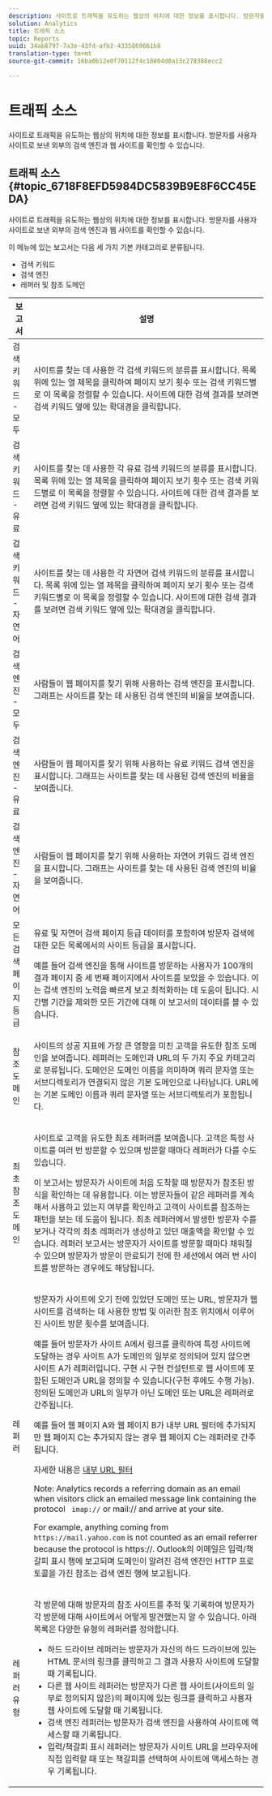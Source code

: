 ```yaml
---
description: 사이트로 트래픽을 유도하는 웹상의 위치에 대한 정보를 표시합니다. 방문자를 사용자 사이트로 보낸 외부의 검색 엔진과 웹 사이트를 확인할 수 있습니다.
solution: Analytics
title: 트래픽 소스
topic: Reports
uuid: 34ab8797-7a3e-43fd-afb2-4335869661b8
translation-type: tm+mt
source-git-commit: 16ba0b12e0f70112f4c10804d0a13c278388ecc2

---
```



# 트래픽 소스

사이트로 트래픽을 유도하는 웹상의 위치에 대한 정보를 표시합니다. 방문자를 사용자 사이트로 보낸 외부의 검색 엔진과 웹 사이트를 확인할 수 있습니다.

## 트래픽 소스 {#topic_6718F8EFD5984DC5839B9E8F6CC45EDA}

사이트로 트래픽을 유도하는 웹상의 위치에 대한 정보를 표시합니다. 방문자를 사용자 사이트로 보낸 외부의 검색 엔진과 웹 사이트를 확인할 수 있습니다.

이 메뉴에 있는 보고서는 다음 세 가지 기본 카테고리로 분류됩니다.

* 검색 키워드
* 검색 엔진
* 레퍼러 및 참조 도메인

<table id="table_BF03A24CC90741FB98169742F9D1EB91"> 
 <thead> 
  <tr> 
   <th colname="col1" class="entry"> 보고서 </th> 
   <th colname="col2" class="entry"> 설명 </th> 
  </tr> 
 </thead>
 <tbody> 
  <tr> 
   <td colname="col1"> 검색 키워드 - 모두 </td> 
   <td colname="col2"> <p> 사이트를 찾는 데 사용한 각 검색 키워드의 분류를 표시합니다. 목록 위에 있는 열 제목을 클릭하여 페이지 보기 횟수 또는 검색 키워드별로 이 목록을 정렬할 수 있습니다. 사이트에 대한 검색 결과를 보려면 검색 키워드 옆에 있는 확대경을 클릭합니다. </p> </td> 
  </tr> 
  <tr> 
   <td colname="col1"> 검색 키워드 - 유료 </td> 
   <td colname="col2"> <p> 사이트를 찾는 데 사용한 각 유료 검색 키워드의 분류를 표시합니다. 목록 위에 있는 열 제목을 클릭하여 페이지 보기 횟수 또는 검색 키워드별로 이 목록을 정렬할 수 있습니다. 사이트에 대한 검색 결과를 보려면 검색 키워드 옆에 있는 확대경을 클릭합니다. </p> </td> 
  </tr> 
  <tr> 
   <td colname="col1"> 검색 키워드 - 자연어 </td> 
   <td colname="col2"> <p> 사이트를 찾는 데 사용한 각 자연어 검색 키워드의 분류를 표시합니다. 목록 위에 있는 열 제목을 클릭하여 페이지 보기 횟수 또는 검색 키워드별로 이 목록을 정렬할 수 있습니다. 사이트에 대한 검색 결과를 보려면 검색 키워드 옆에 있는 확대경을 클릭합니다. </p> </td> 
  </tr> 
  <tr> 
   <td colname="col1"> 검색 엔진 - 모두 </td> 
   <td colname="col2"> <p> 사람들이 웹 페이지를 찾기 위해 사용하는 검색 엔진을 표시합니다. 그래프는 사이트를 찾는 데 사용된 검색 엔진의 비율을 보여줍니다. </p> </td> 
  </tr> 
  <tr> 
   <td colname="col1"> 검색 엔진 - 유료 </td> 
   <td colname="col2"> <p> 사람들이 웹 페이지를 찾기 위해 사용하는 유료 키워드 검색 엔진을 표시합니다. 그래프는 사이트를 찾는 데 사용된 검색 엔진의 비율을 보여줍니다. </p> </td> 
  </tr> 
  <tr> 
   <td colname="col1"> 검색 엔진 - 자연어 </td> 
   <td colname="col2"> <p> 사람들이 웹 페이지를 찾기 위해 사용하는 자연어 키워드 검색 엔진을 표시합니다. 그래프는 사이트를 찾는 데 사용된 검색 엔진의 비율을 보여줍니다. </p> </td> 
  </tr> 
  <tr> 
   <td colname="col1"> 모든 검색 페이지 등급 </td> 
   <td colname="col2"> <p> 유료 및 자연어 검색 페이지 등급 데이터를 포함하여 방문자 검색에 대한 모든 목록에서의 사이트 등급을 표시합니다. </p> <p>예를 들어 검색 엔진을 통해 사이트를 방문하는 사용자가 100개의 결과 페이지 중 세 번째 페이지에서 사이트를 보았을 수 있습니다. 이는 검색 엔진의 노력을 빠르게 보고 최적화하는 데 도움이 됩니다. <span class="wintitle">시간별</span> 기간을 제외한 모든 기간에 대해 이 보고서의 데이터를 볼 수 있습니다. </p> </td> 
  </tr> 
  <tr> 
   <td colname="col1"> 참조 도메인 </td> 
   <td colname="col2"> <p> 사이트의 성공 지표에 가장 큰 영향을 미친 고객을 유도한 참조 도메인을 보여줍니다. 레퍼러는 도메인과 URL의 두 가지 주요 카테고리로 분류됩니다. 도메인은 도메인 이름을 의미하며 쿼리 문자열 또는 서브디렉토리가 연결되지 않은 기본 도메인으로 나타납니다. URL에는 기본 도메인 이름과 쿼리 문자열 또는 서브디렉토리가 포함됩니다. </p> </td> 
  </tr> 
  <tr> 
   <td colname="col1"> 최초 참조 도메인 </td> 
   <td colname="col2"> <p> 사이트로 고객을 유도한 최초 레퍼러를 보여줍니다. 고객은 특정 사이트를 여러 번 방문할 수 있으며 방문할 때마다 레퍼러가 다를 수도 있습니다.  </p> <p>이 보고서는 방문자가 사이트에 처음 도착할 때 방문자가 참조된 방식을 확인하는 데 유용합니다. 이는 방문자들이 같은 레퍼러를 계속해서 사용하고 있는지 여부를 확인하고 고객이 사이트를 참조하는 패턴을 보는 데 도움이 됩니다. 최초 레퍼러에서 발생한 방문자 수를 보거나 각각의 최초 레퍼러가 생성하고 있던 매출액을 확인할 수 있습니다. <span class="wintitle">레퍼러 보고서는 방문자가 사이트를 방문할 때마다 채워질 수 있으며 방문자가 방문이 만료되기 전에 한 세션에서 여러 번 사이트를 방문하는 경우에도 해당됩니다.</span> </p> </td> 
  </tr> 
  <tr> 
   <td colname="col1"> 레퍼러 </td> 
   <td colname="col2"> <p> 방문자가 사이트에 오기 전에 있었던 도메인 또는 URL, 방문자가 웹 사이트를 검색하는 데 사용한 방법 및 이러한 참조 위치에서 이루어진 사이트 방문 횟수를 보여줍니다. </p> <p>예를 들어 방문자가 사이트 A에서 링크를 클릭하여 특정 사이트에 도달하는 경우 사이트 A가 도메인의 일부로 정의되어 있지 않으면 사이트 A가 레퍼러입니다.  구현 시 구현 컨설턴트로 웹 사이트에 포함된 도메인과 URL을 정의할 수 있습니다(구현 후에도 수행 가능). 정의된 도메인과 URL의 일부가 아닌 도메인 또는 URL은 레퍼러로 간주됩니다.  </p> <p>예를 들어 웹 페이지 A와 웹 페이지 B가 내부 URL 필터에 추가되지만 웹 페이지 C는 추가되지 않는 경우 웹 페이지 C는 레퍼러로 간주됩니다.  </p> <p>자세한 내용은 <a href="/help/admin/admin/internal-url-filter-admin.md"> 내부 URL 필터</a></p>  <p>Note: Analytics records a referring domain as an email when visitors click an emailed message link containing the protocol <code> imap://</code> or <span class="filepath"> mail://</span> and arrive at your site. </p> <p>For example, anything coming from <code> https://mail.yahoo.com</code> is not counted as an email referrer because the protocol is <span class="filepath"> https://</span>. Outlook의 이메일은 <span class="wintitle">입력/책갈피 표시</span> 행에 보고되며 도메인이 알려진 <span class="wintitle">검색 엔진</span>인 HTTP 프로토콜을 가진 참조는 검색 엔진 행에 보고됩니다. </p> </td> 
  </tr> 
  <tr> 
   <td colname="col1"> 레퍼러 유형 </td> 
   <td colname="col2"> <p> 각 방문에 대해 방문자의 참조 사이트를 추적 및 기록하여 방문자가 각 방문에 대해 사이트에서 어떻게 발견했는지 알 수 있습니다. 아래 목록은 다양한 유형의 레퍼러를 정의합니다. </p> 
    <ul id="ul_981E224B63A44893BFCCE4110BA941F7"> 
     <li id="li_9CF3A37599D24C628E1FD9C5F014DF0F"> 하드 드라이브 레퍼러는 방문자가 자신의 하드 드라이브에 있는 HTML 문서의 링크를 클릭하고 그 결과 사용자 사이트에 도달할 때 기록됩니다. </li> 
     <li id="li_7B48C857AE0A48E5A35A73A00B039328"> 다른 웹 사이트 레퍼러는 방문자가 다른 웹 사이트(사이트의 일부로 정의되지 않은)의 페이지에 있는 링크를 클릭하고 사용자 웹 사이트에 도달할 때 기록됩니다. </li> 
     <li id="li_87BCF837F21B43C0B4C9C97C4CBF69A2"> 검색 엔진 레퍼러는 방문자가 검색 엔진을 사용하여 사이트에 액세스할 때 기록됩니다. </li> 
     <li id="li_14A94FA2F4A44F47A810A86F94896162"> 입력/책갈피 표시 레퍼러는 방문자가 사이트 URL을 브라우저에 직접 입력할 때 또는 책갈피를 선택하여 사이트에 액세스하는 경우 기록됩니다. </li> 
    </ul> </td> 
  </tr> 
 </tbody> 
</table>
